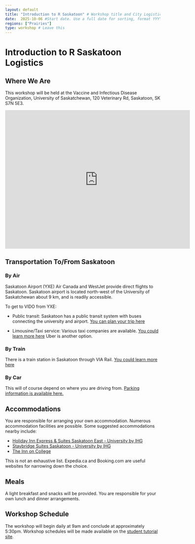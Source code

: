 ```yaml
---
layout: default
title: "Introduction to R Saskatoon" # Workshop title and City Logistics (e.g. Intro to R Montréal Logistics)
date:  2025-10-06 #Start date. Use a full date for sorting, format YYYY-MM-DD (e.g. 2025-09-15)
regions: ["Prairies"]
type: workshop # Leave this
---
```


# Introduction to R Saskatoon Logistics

## Where We Are

This workshop will be held at the Vaccine and Infectious Disease Organization, University of Saskatchewan, 120 Veterinary Rd, Saskatoon, SK S7N 5E3.

<iframe src="https://www.google.com/maps/embed?pb=!1m18!1m12!1m3!1d2448.842327670897!2d-106.62836372334202!3d52.13718957196329!2m3!1f0!2f0!3f0!3m2!1i1024!2i768!4f13.1!3m3!1m2!1s0x5304f6b0660e21b3%3A0xa30959b24cec6e9a!2sVIDO!5e0!3m2!1sen!2sca!4v1758219783022!5m2!1sen!2sca" width="600" height="450" style="border:0;" allowfullscreen="" loading="lazy" referrerpolicy="no-referrer-when-downgrade"></iframe>

## Transportation To/From Saskatoon

### By Air  
Saskatoon Airport (YXE)
Air Canada and WestJet provide direct flights to Saskatoon. Saskatoon airport is located north-west of the University of Saskatchewan about 9 km, and is readily accessible.

To get to VIDO from YXE:  

* Public transit: Saskatoon has a public transit system with buses connecting the university and airport. [You can plan your trip here](https://transit.saskatoon.ca/plan-my-trip)

* Limousine/Taxi service: Various taxi companies are available. [You could learn more here](https://yxe.ca/ground-transport/) Uber is another option.

### By Train
There is a train station in Saskatoon through VIA Rail. [You could learn more here](https://www.viarail.ca/en)

### By Car
This will of course depend on where you are driving from. [Parking information is available here.](https://parking.usask.ca/options/daily.php)

## Accommodations

You are responsible for arranging your own accommodation. Numerous accommodation facilities are possible. Some suggested accommodations nearby include:

* [Holiday Inn Express & Suites Saskatoon East - University by IHG](https://maps.app.goo.gl/TTjABmY65DgfKP4G6)
* [Staybridge Suites Saskatoon - University by IHG](https://maps.app.goo.gl/JsTaRT6g5w6akuBt9)
* [The Inn on College](https://maps.app.goo.gl/L9XaggvE7s6xkwsG7)

This is not an exhaustive list. Expedia.ca and Booking.com are useful websites for narrowing down the choice.

## Meals
A light breakfast and snacks will be provided. You are responsible for your own lunch and dinner arrangements.

## Workshop Schedule

The workshop will begin daily at 9am and conclude at approximately 5:30pm. Workshop schedules will be made available on the [student tutorial site](https://bioinformaticsdotca.github.io/INR_Sask-2510/).

